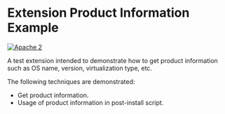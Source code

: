 # Extension Product Information Example

[![Apache 2](http://img.shields.io/badge/license-Apache%202-blue.svg)](http://www.apache.org/licenses/LICENSE-2.0)

A test extension intended to demonstrate how to get product information such as OS name, version, virtualization type, etc.

The following techniques are demonstrated:
* Get product information.
* Usage of product information in post-install script.
